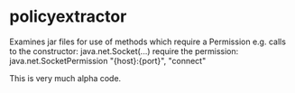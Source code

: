 policyextractor
=====================

Examines jar files for use of methods which require a Permission e.g. calls to the constructor: 
    java.net.Socket(...)
require the permission:
    java.net.SocketPermission "{host}:{port}", "connect"

This is very much alpha code.
